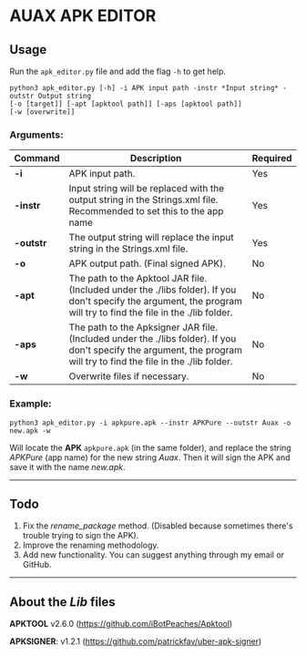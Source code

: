 # AUAX APK EDITOR


## Usage 

Run the `apk_editor.py` file and add the flag `-h` to get help.

    python3 apk_editor.py [-h] -i APK input path -instr *Input string* -outstr Output string
    [-o [target]] [-apt [apktool path]] [-aps [apktool path]]
    [-w [overwrite]]

### **Arguments:**
| **Command** | **Description**                                                                                                                                                           | **Required** |
|-------------|---------------------------------------------------------------------------------------------------------------------------------------------------------------------------|--------------|
| **-i**      | APK input path.                                                                                                                                                           | Yes          |
| **-instr**  | Input string will be replaced with the output string in the Strings.xml file. Recommended to set this to the app name                                                     | Yes          |
| **-outstr** | The output string will replace the input string in the Strings.xml file.                                                                                                  | Yes          |
| **-o**      | APK output path. (Final signed APK).                                                                                                                                      | No           |
| **-apt**    | The path to the Apktool JAR file. (Included under the ./libs folder). If you don't specify the argument, the program will try to find the file in the ./lib folder.       | No           |
| **-aps**    | The path to the Apksigner JAR file. (Included under the ./libs folder). If you don't specify the argument, the program will try to find the file in the ./lib folder.     | No           |
| **-w**      | Overwrite files if necessary.                                                                                                                                             | No           |


### **Example:**
    python3 apk_editor.py -i apkpure.apk --instr APKPure --outstr Auax -o new.apk -w 

Will locate the **APK** `apkpure.apk` (in the same folder), and replace the string *APKPure* (app name) for the new string *Auax*. Then it will sign the APK and save it with the name *new.apk*.

---

## Todo 
1. Fix the *rename_package* method. (Disabled because sometimes there's trouble trying to sign the APK).
2. Improve the renaming methodology.
3. Add new functionality. You can suggest anything through my email or GitHub.

---

## About the *Lib* files

**APKTOOL** v2.6.0 (https://github.com/iBotPeaches/Apktool)

**APKSIGNER**: v1.2.1 (https://github.com/patrickfav/uber-apk-signer)